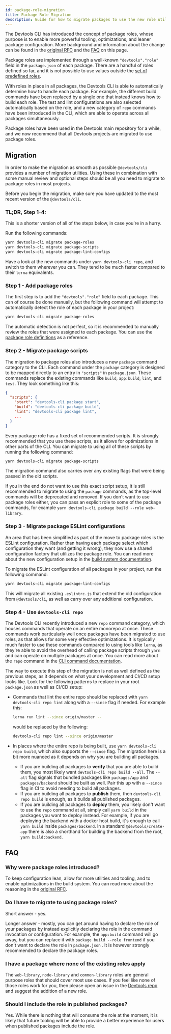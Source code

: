 ```yaml
---
id: package-role-migration
title: Package Role Migration
description: Guide for how to migrate packages to use the new role utility
---
```


The Devtools CLI has introduced the concept of package roles, whose purpose is to
enable more powerful tooling, optimizations, and leaner package configuration. More background and
information about the change can be found in the [original RFC](https://github.com/khulnasoft/devtools/issues/8729) and the [FAQ](#faq) on this page.

Package roles are implemented through a well-known `"devtools"."role"` field in the
`package.json` of each package. There are a handful of roles defined so far, and it
is not possible to use values outside the [set of predefined roles](../tooling/cli/02-build-system.md#package-roles).

With roles in place in all packages, the Devtools CLI is able to automatically
determine how to handle each package. For example, the different build commands
have been replaced by a single one that instead knows how to build each role.
The test and lint configurations are also selected automatically based on the role, and
a new category of `repo` commands have been introduced in the CLI, which are able
to operate across all packages simultaneously.

Package roles have been used in the Devtools main repository for a while, and
we now recommend that all Devtools projects are migrated to use package roles.

## Migration

In order to make the migration as smooth as possible `@devtools/cli` provides
a number of migration utilities. Using these in combination with some manual review
and optional steps should be all you need to migrate to package roles in most projects.

Before you begin the migration, make sure you have updated to the most recent version of
the `@devtools/cli`.

### TL;DR, Step 1-4:

This is a shorter version of all of the steps below, in case you're in a hurry.

Run the following commands:

```sh
yarn devtools-cli migrate package-roles
yarn devtools-cli migrate package-scripts
yarn devtools-cli migrate package-lint-configs
```

Have a look at the new commands under `yarn devtools-cli repo`, and switch to them wherever you can. They tend to be much faster compared to their `lerna` equivalents.

### Step 1 - Add package roles

The first step is to add the `"devtools"."role"` field to each package. This can of course be done manually, but the following command will attempt to automatically detect the role of each package in your project:

```sh
yarn devtools-cli migrate package-roles
```

The automatic detection is not perfect, so it is recommended to manually review the
roles that were assigned to each package.
You can use the [package role definitions](../tooling/cli/02-build-system.md#package-roles) as a reference.

### Step 2 - Migrate package scripts

The migration to package roles also introduces a new `package` command category to the CLI.
Each command under the `package` category is designed to be mapped directly to an entry in `"scripts"` in `package.json`. These commands replace the existing commands like `build`, `app:build`, `lint`, and `test`. They look something like this:

```json
{
  "scripts": {
    "start": "devtools-cli package start",
    "build": "devtools-cli package build",
    "lint": "devtools-cli package lint",
    ...
  }
}
```

Every package role has a fixed set of recommended scripts. It is strongly recommended that you use these scripts, as it allows for optimizations in other parts of the CLI. You can migrate to using all of these scripts by running the following command:

```sh
yarn devtools-cli migrate package-scripts
```

The migration command also carries over any existing flags that were being passed in the old scripts.

If you in the end do not want to use this exact script setup, it is still recommended to migrate to using the `package` commands, as the top-level commands will be deprecated and removed. If you don't want to use package roles either, you can pass an explicit role to some of the package commands, for example `yarn devtools-cli package build --role web-library`.

### Step 3 - Migrate package ESLint configurations

An area that has been simplified as part of the move to package roles is the ESLint configuration. Rather than having each package select which configuration they want (and getting it wrong), they now use a shared configuration factory that utilizes the package role. You can read more about the new configuration setup in the [build system documentation](../tooling/cli/02-build-system.md#linting).

To migrate the ESLint configuration of all packages in your project, run the following command:

```sh
yarn devtools-cli migrate package-lint-configs
```

This will migrate all existing `.eslintrc.js` that extend the old configuration from `@devtools/cli`, as well as carry over any additional configuration.

### Step 4 - Use `devtools-cli repo`

The Devtools CLI recently introduced a new `repo` command category, which houses commands that operate on an entire monorepo at once. These commands work particularly well once packages have been migrated to use roles, as that allows for some very effective optimizations. It is typically much faster to use these commands compared to using tools like `lerna`, as they're able to avoid the overhead of calling package scripts through `yarn` and can operate on multiple packages at once. You can read more about the `repo` command in the [CLI command documentation](../tooling/cli/03-commands.md#repo-build).

The way to execute this step of the migration is not as well defined as the previous steps, as it depends on what your development and CI/CD setup looks like. Look for the following patterns to replace in your root `package.json` as well as CI/CD setup:

- Commands that lint the entire repo should be replaced with `yarn devtools-cli repo lint` along with a `--since` flag if needed. For example this:

  ```sh
  lerna run lint --since origin/master --
  ```

  would be replaced by the following:

  ```sh
  devtools-cli repo lint --since origin/master
  ```

- In places where the entire repo is being built, use `yarn devtools-cli repo build`, which also supports the `--since` flag. The migration here is a bit more nuanced as it depends on why you are building all packages.
  - If you are building all packages to **verify** that you are able to build them, you most likely want `devtools-cli repo build --all`. The `--all` flag signals that bundled packages like `packages/app` and `packages/backend` should be built as well. Pair this up with a `--since` flag in CI to avoid needing to build all packages.
  - If you are building all packages to **publish** them, then `devtools-cli repo build` is enough, as it builds all published packages.
  - If you are building all packages to **deploy** them, you likely don't want to use the `repo` command at all, simply call `yarn build` in the packages you want to deploy instead. For example, if you are deploying the backend with a docker host build, it's enough to call `yarn build` inside `packages/backend`. In a standard `@devtools/create-app` there is also a shorthand for building the backend from the root, `yarn build:backend`.

## FAQ

### Why were package roles introduced?

To keep configuration lean, allow for more utilities and tooling, and to enable optimizations in the build system. You can read more about the reasoning in the [original RFC](https://github.com/khulnasoft/devtools/issues/8729).

### Do I have to migrate to using package roles?

Short answer - yes.

Longer answer - mostly, you can get around having to declare the role of your packages by instead explicitly declaring the role in the command invocation or configuration. For example, the `app:build` command will go away, but you can replace it with `package build --role frontend` if you don't want to declare the role in `package.json` . It is however strongly recommended to declare the package roles.

### I have a package where none of the existing roles apply

The `web-library`, `node-library` and `common-library` roles are general purpose roles that should cover most use cases. If you feel like none of those roles work for you, then please open an issue in the [Devtools repo](https://github.com/khulnasoft/devtools) and suggest the addition of a new role.

### Should I include the role in published packages?

Yes. While there is nothing that will consume the role at the moment, it is likely that future tooling will be able to provide a better experience for users when published packages include the role.
